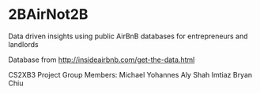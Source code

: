 # 2BAirNot2B
Data driven insights using public AirBnB databases for entrepreneurs and landlords

Database from http://insideairbnb.com/get-the-data.html

CS2XB3 Project Group Members:
Michael Yohannes 
Aly Shah Imtiaz
Bryan Chiu

